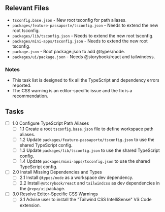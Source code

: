## Relevant Files

- `tsconfig.base.json` - New root tsconfig for path aliases.
- `packages/feature-passaporte/tsconfig.json` - Needs to extend the new root tsconfig.
- `packages/lib/tsconfig.json` - Needs to extend the new root tsconfig.
- `packages/mini-apps/tsconfig.json` - Needs to extend the new root tsconfig.
- `package.json` - Root package.json to add @types/node.
- `packages/ui/package.json` - Needs @storybook/react and tailwindcss.

### Notes

- This task list is designed to fix all the TypeScript and dependency errors reported.
- The CSS warning is an editor-specific issue and the fix is a recommendation.

## Tasks

- [ ] 1.0 Configure TypeScript Path Aliases
  - [ ] 1.1 Create a root `tsconfig.base.json` file to define workspace path aliases.
  - [ ] 1.2 Update `packages/feature-passaporte/tsconfig.json` to use the shared TypeScript config.
  - [ ] 1.3 Update `packages/lib/tsconfig.json` to use the shared TypeScript config.
  - [ ] 1.4 Update `packages/mini-apps/tsconfig.json` to use the shared TypeScript config.
- [ ] 2.0 Install Missing Dependencies and Types
  - [ ] 2.1 Install `@types/node` as a workspace dev dependency.
  - [ ] 2.2 Install `@storybook/react` and `tailwindcss` as dev dependencies in the `@repo/ui` package.
- [ ] 3.0 Resolve Editor-Specific CSS Warnings
  - [ ] 3.1 Advise user to install the "Tailwind CSS IntelliSense" VS Code extension.